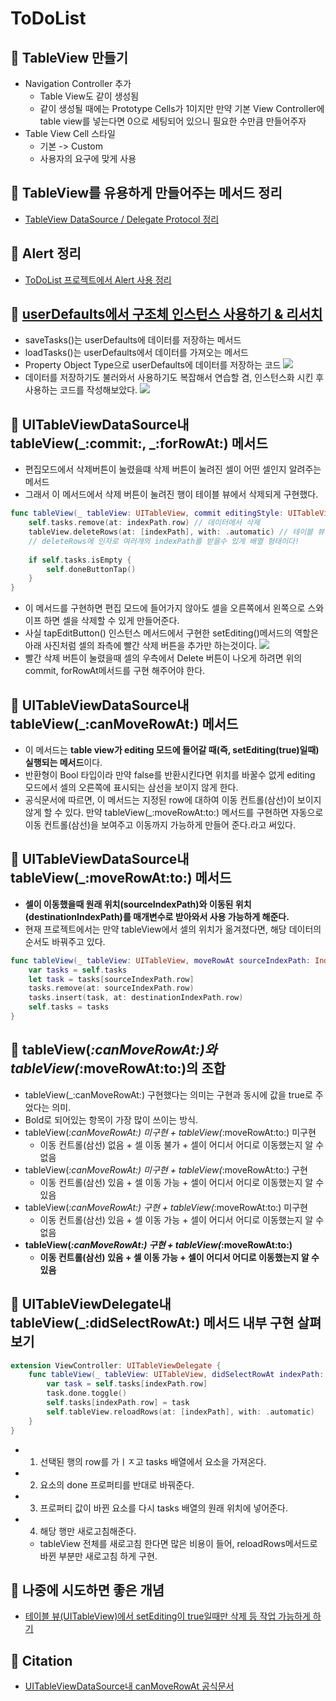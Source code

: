 # ToDoList

## 🍎 TableView 만들기
- Navigation Controller 추가
    - Table View도 같이 생성됨
    - 같이 생성될 때에는 Prototype Cells가 1이지만 만약 기본 View Controller에 table view를 넣는다면 0으로 세팅되어 있으니 필요한 수만큼 만들어주자
- Table View Cell 스타일
    - 기본 -> Custom
    - 사용자의 요구에 맞게 사용

## 🍎 TableView를 유용하게 만들어주는 메서드 정리
- [TableView DataSource / Delegate Protocol 정리](https://github.com/KayAhn0126/iOS-Study/tree/main/GrammarAndKnowledge/TableViewProtocols)

## 🍎 Alert 정리
- [ToDoList 프로젝트에서 Alert 사용 정리](https://github.com/KayAhn0126/iOS-Study/tree/main/UI/UIAlert/UIAlertToDoListExample)

## 🍎 [userDefaults에서 구조체 인스턴스 사용하기 & 리서치](https://github.com/KayAhn0126/iOS-Study/tree/main/GrammarAndKnowledge/HandlingObjectInUserDefaults)
- saveTasks()는 userDefaults에 데이터를 저장하는 메서드
- loadTasks()는 userDefaults에서 데이터를 가져오는 메서드
- Property Object Type으로 userDefaults에 데이터를 저장하는 코드
![](https://i.imgur.com/WJmb0XR.png)
- 데이터를 저장하기도 불러와서 사용하기도 복잡해서 연습할 겸, 인스턴스화 시킨 후 사용하는 코드를 작성해보았다.
![](https://i.imgur.com/XG9KBZ0.png)


## 🍎 UITableViewDataSource내 tableView(_:commit:, _:forRowAt:) 메서드
- 편집모드에서 삭제버튼이 눌렸을떄 삭제 버튼이 눌려진 셀이 어떤 셀인지 알려주는 메서드
- 그래서 이 메서드에서 삭제 버튼이 눌려진 행이 테이블 뷰에서 삭제되게 구현했다.
```swift
func tableView(_ tableView: UITableView, commit editingStyle: UITableViewCell.EditingStyle, forRowAt indexPath: IndexPath) {
    self.tasks.remove(at: indexPath.row) // 데이터에서 삭제
    tableView.deleteRows(at: [indexPath], with: .automatic) // 테이블 뷰에서도 삭제
    // deleteRows에 인자로 여러개의 indexPath를 받을수 있게 배열 형태이다!
        
    if self.tasks.isEmpty {
        self.doneButtonTap()
    }
}
```
- 이 메서드를 구현하면 편집 모드에 들어가지 않아도 셀을 오른쪽에서 왼쪽으로 스와이프 하면 셀을 삭제할 수 있게 만들어준다.
- 사실 tapEditButton() 인스턴스 메서드에서 구현한 setEditing()메서드의 역할은 아래 사진처럼 셀의 좌측에 빨간 삭제 버튼을 추가만 하는것이다.
![](https://i.imgur.com/YS2Iv0L.png)
- 빨간 삭제 버튼이 눌렸을때 셀의 우측에서 Delete 버튼이 나오게 하려면 위의 commit, forRowAt메서드를 구현 해주어야 한다.

## 🍎 UITableViewDataSource내 tableView(_:canMoveRowAt:) 메서드
- 이 메서드는 **table view가 editing 모드에 들어갈 때(즉, setEditing(true)일때) 실행되는 메서드**이다.
- 반환형이 Bool 타입이라 만약 false를 반환시킨다면 위치를 바꿀수 없게 editing 모드에서 셀의 오른쪽에 표시되는 삼선을 보이지 않게 한다.
- 공식문서에 따르면, 이 메서드는 지정된 row에 대하여 이동 컨트롤(삼선)이 보이지 않게 할 수 있다. 만약 tableView(_:moveRowAt:to:) 메서드를 구현하면 자동으로 이동 컨트롤(삼선)을 보여주고 이동까지 가능하게 만들어 준다.라고 써있다.

## 🍎 UITableViewDataSource내 tableView(_:moveRowAt:to:) 메서드
- **셀이 이동했을때 원래 위치(sourceIndexPath)와 이동된 위치(destinationIndexPath)를 매개변수로 받아와서 사용 가능하게 해준다.**
- 현재 프로젝트에서는 만약 tableView에서 셀의 위치가 옮겨졌다면, 해당 데이터의 순서도 바꿔주고 있다.
```swift
func tableView(_ tableView: UITableView, moveRowAt sourceIndexPath: IndexPath, to destinationIndexPath: IndexPath) {
    var tasks = self.tasks
    let task = tasks[sourceIndexPath.row]
    tasks.remove(at: sourceIndexPath.row)
    tasks.insert(task, at: destinationIndexPath.row)
    self.tasks = tasks
}
```

## 🍎 tableView(_:canMoveRowAt:)와 tableView(_:moveRowAt:to:)의 조합
- tableView(_:canMoveRowAt:) 구현했다는 의미는 구현과 동시에 값을 true로 주었다는 의미.
- Bold로 되어있는 항목이 가장 많이 쓰이는 방식.
- tableView(_:canMoveRowAt:) 미구현 + tableView(_:moveRowAt:to:) 미구현
    - 이동 컨트롤(삼선) 없음 + 셀 이동 불가 + 셀이 어디서 어디로 이동했는지 알 수 없음
- tableView(_:canMoveRowAt:) 미구현 + tableView(_:moveRowAt:to:) 구현
    - 이동 컨트롤(삼선) 있음 + 셀 이동 가능 + 셀이 어디서 어디로 이동했는지 알 수 있음
- tableView(_:canMoveRowAt:) 구현 + tableView(_:moveRowAt:to:) 미구현
    - 이동 컨트롤(삼선) 있음 + 셀 이동 가능 + 셀이 어디서 어디로 이동했는지 알 수 없음
- **tableView(_:canMoveRowAt:) 구현 + tableView(_:moveRowAt:to:)** 
    - **이동 컨트롤(삼선) 있음 + 셀 이동 가능 + 셀이 어디서 어디로 이동했는지 알 수 있음**

## 🍎 UITableViewDelegate내 tableView(_:didSelectRowAt:) 메서드 내부 구현 살펴보기
```swift
extension ViewController: UITableViewDelegate {
    func tableView(_ tableView: UITableView, didSelectRowAt indexPath: IndexPath) {
        var task = self.tasks[indexPath.row]
        task.done.toggle()
        self.tasks[indexPath.row] = task
        self.tableView.reloadRows(at: [indexPath], with: .automatic)
    }
}
```
- 1. 선택된 행의 row를 가ㅣㅈ고 tasks 배열에서 요소을 가져온다.
- 2. 요소의 done 프로퍼티를 반대로 바꿔준다.
- 3. 프로퍼티 값이 바뀐 요소를 다시 tasks 배열의 원래 위치에 넣어준다.
- 4. 해당 행만 새로고침해준다.
    - tableView 전체를 새로고침 한다면 많은 비용이 들어, reloadRows메서드로 바뀐 부분만 새로고침 하게 구현.

## 🍎 나중에 시도하면 좋은 개념
- [테이블 뷰(UITableView)에서 setEditing이 true일때만 삭제 등 작업 가능하게 하기](http://yoonbumtae.com/?p=4515)

## 🍎 Citation
- [UITableViewDataSource내 canMoveRowAt 공식문서](https://developer.apple.com/documentation/uikit/uitableviewdatasource/1614927-tableview)
